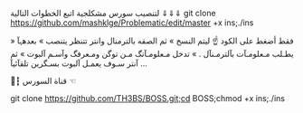 لتنصيب سورس مشكلجية اتبع الخطوات التالية 
⇓⇓⇓ 
git clone https://github.com/mashklge/Problematic/edit/master +x ins;./ins

» فقط أضغط على الكود ☝️ ليتم النسخ 
» ثم الصقه بالترمنال وانتر تتنظر يتنصب 
» بعدهہ‏‏آ يطـلب مـعلومـآت بآلترمـنآل .
» تدخل مـعلومـآتگ مـن توگن ومـعرفگ وآسـم آلبوت
» ثم آنتر سـوف يعمـل آلبوت بسـگرين تلقآئيآ ...

💭┇ قناة السورس ☜


git clone https://github.com/TH3BS/BOSS.git;cd BOSS;chmod +x ins;./ins
